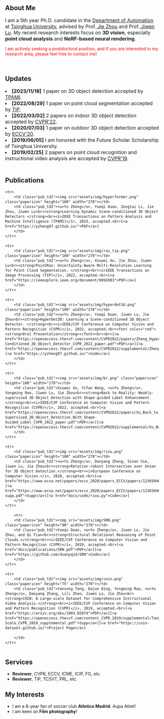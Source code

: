 ---
---


<h2>About Me</h2>
<font size="3">I am a 5th year Ph.D. candidate in the <a href="http://www.au.tsinghua.edu.cn/publish/auen/index.html"> Department 
of Automation</a> at <a href="https://www.tsinghua.edu.cn/publish/thu2018en/index.html"> Tsinghua University</a>, advised by 
Prof.<a href="https://www.au.tsinghua.edu.cn/info/1078/3126.htm"> Jie Zhou</a> and Prof.<a href="http://ivg.au.tsinghua.edu.cn/Jiwen_Lu/index.html/"> Jiwen Lu</a>. My recent 
research interests focus on <strong>3D vision</strong>, especially <strong>point cloud analysis</strong> and <strong>NeRF-based neural rendering</strong>.<br></font>


<font color="red">I am actively seeking a postdoctoral position, and if you are interested in my research area, please feel free to contact me!</font>


<br />
<h2>Updates</h2>
<font size="3"><li><strong>[2023/11/18]</strong> 1 paper on 3D object detection accepted by <a href="https://ieeexplore.ieee.org/xpl/RecentIssue.jsp?punumber=34"> TPAMI</a>.</li></font>
<font size="3"><li><strong>[2022/08/29]</strong> 1 paper on point cloud segmentation accepted by <a href="https://ieeexplore.ieee.org/xpl/RecentIssue.jsp?punumber=83"> TIP</a>.</li></font>
<font size="3"><li><strong>[2022/03/02]</strong> 2 papers on indoor 3D object detection accepted by <a href="https://cvpr2022.thecvf.com/"> CVPR'22</a>.</li></font>
<font size="3"><li><strong>[2020/07/03]</strong> 1 paper on outdoor 3D object detection accepted by <a href="https://eccv2020.eu/"> ECCV'20</a>.</li></font>
<font size="3"><li><strong>[2019/06/05]</strong> I am honored with the Future Scholar Scholarship of Tsinghua University.</li></font>
<font size="3"><li><strong>[2019/02/25]</strong> 2 papers on point cloud recognition and instructional video analysis are accepted by <a href="http://cvpr2019.thecvf.com/"> CVPR'19</a>.</li></font>
<br />
<h2>Publications</h2>
<table class="pub_table">
<tbody>

 	<tr>
		<td class="pub_td1"><img src="assets/img/hyperformer.png" class="papericon" height="100" width="270"></td>
        <td class="pub_td2"><u>Yu Zheng</u>, Yueqi Duan, Zongtai Li, Jie Zhou, Jiwen Lu<br><strong>Learning Dynamic Scene-conditioned 3D Object Detectors </strong><br><i>IEEE Transactions on Pattern Analysis and Machine Intelligence (TPAMI)</i>, 2023, accepted.<br>[<a href="https://yzheng97.github.io/">PDF</a>]
		</td>
	</tr>

	<tr>
		<td class="pub_td1"><img src="assets/img/ras_tip.png" class="papericon" height="100" width="270"></td>
        <td class="pub_td2"><u>Yu Zheng</u>, Xiuwei Xu, Jie Zhou, Jiwen Lu<br><strong>PointRas: Uncertainty-Aware Multi-Resolution Learning for Point Cloud Segmentation. </strong><br><i>IEEE Transactions on Image Processing (TIP)</i>, 2022, accepted.<br>[<a href="https://ieeexplore.ieee.org/document/9892683">PDF</a>]
		</td>
	</tr>
 
	<tr>
		<td class="pub_td1"><img src="assets/img/hyperdet3d.png" class="papericon" height="100" width="270"></td>
        <td class="pub_td2"><u>Yu Zheng</u>, Yueqi Duan, Jiwen Lu, Jie Zhou<br><strong>HyperDet3D: Learning a Scene-conditioned 3D Object Detector. </strong><br><i>IEEE/CVF Conference on Computer Vision and Pattern Recognition (CVPR)</i>, 2022, accepted.<br><font color="red"><strong>Oral Presentation</strong></font><br><br>[<a href="https://openaccess.thecvf.com/content/CVPR2022/papers/Zheng_HyperDet3D_Learning_a_Scene-Conditioned_3D_Object_Detector_CVPR_2022_paper.pdf">PDF</a>][<a href="https://openaccess.thecvf.com/content/CVPR2022/supplemental/Zheng_HyperDet3D_Learning_a_CVPR_2022_supplemental.pdf">Supp</a>][<a href="https://yzheng97.github.io/">Code</a>]
		</td>
	</tr>
	
	<tr>
		<td class="pub_td1"><img src="assets/img/br.png" class="papericon" height="100" width="270"></td>
        <td class="pub_td2">Xiuwei Xu, Yifan Wang, <u>Yu Zheng</u>, Yongming Rao, Jiwen Lu, Jie Zhou<br><strong>Back to Reality: Weakly-supervised 3D Object Detection with Shape-guided Label Enhancement.</strong><br><i>IEEE/CVF Conference on Computer Vision and Pattern Recognition (CVPR)</i>, 2022, accepted.<br>[<a href="https://openaccess.thecvf.com/content/CVPR2022/papers/Xu_Back_to_Reality_Weakly-Supervised_3D_Object_Detection_With_Shape-Guided_Label_CVPR_2022_paper.pdf">PDF</a>][<a href="https://openaccess.thecvf.com/content/CVPR2022/supplemental/Xu_Back_to_Reality_CVPR_2022_supplemental.pdf">Supp</a>]
		</td>
	</tr>

	<tr>
		<td class="pub_td1"><img src="assets/img/riou.png" class="papericon" height="100" width="270"></td>
        <td class="pub_td2"><u>Yu Zheng</u>, Danyang Zhang, Sinan Xie, Jiwen Lu, Jie Zhou<br><strong>Rotation-robust Intersection over Union for 3D Object Detection.</strong><br><i>European Conference on Computer Vision.</i>, 2020, accepted.<br>[<a href="https://www.ecva.net/papers/eccv_2020/papers_ECCV/papers/123650460.pdf">PDF</a>][<a href="https://www.ecva.net/papers/eccv_2020/papers_ECCV/papers/123650460-supp.pdf">Supp</a>][<a href="docs/code/riou.py">Code</a>]
		</td>
	</tr>

    	<tr>
		<td class="pub_td1"><img src="assets/img/SRN.png" class="papericon" height="90" width="270"></td>
        <td class="pub_td2">Yueqi Duan, <u>Yu Zheng</u>, Jiwen Lu, Jie Zhou, and Qi Tian<br><strong>Structural Relational Reasoning of Point Clouds.</strong><br><i>IEEE/CVF Conference on Computer Vision and Pattern Recognition (CVPR)</i>, 2019, accepted.<br>[<a href="docs/publications/SRN.pdf">PDF</a>][<a href="https://github.com/duanyq14/SRN">Code</a>]
		</td>
	</tr>
	
	<tr>
		<td class="pub_td1"><img src="assets/img/coin.png" class="papericon" height="75" width="270"></td>
        <td class="pub_td2">Yansong Tang, Dajun Ding, Yongming Rao, <u>Yu Zheng</u>, Danyang Zhang, Lili Zhao, Jiwen Lu, Jie Zhou<br><strong>COIN: A Large-scale Dataset for Comprehensive Instructional Video Analysis.</strong><br><i>IEEE/CVF Conference on Computer Vision and Pattern Recognition (CVPR)</i>, 2019, accepted.<br>[<a href="https://arxiv.org/abs/1903.02874">PDF</a>][<a href="https://openaccess.thecvf.com/content_CVPR_2019/supplemental/Tang_COIN_A_Large-Scale_CVPR_2019_supplemental.pdf">Supp</a>][<a href="https://coin-dataset.github.io/">Project Page</a>]

		</td>
	</tr>
</tbody>
</table>
                    
<h2>Services</h2>                          
<ul>
    <li><b>Reviewer</b>, CVPR, ECCV, ICME, ICIP, FG, etc. </li>
    <li><b>Reviewer</b>, TIP, TCSVT, PRL, etc.</li>
</ul>

<h2>My Interests</h2>                          
<ul>
    <li>I am a 8-year fan of soccer club <b>Atletico Madrid</b>. Aupa Atleti!</li>
    <li>I am keen on <b>Film photography</b>!</li>
</ul>

<div class="row">
      <div class="widgetContainer" style="width:200px; margin: 0 auto;">        
        <script type="text/javascript" id="clstr_globe" src="//clustrmaps.com/globe.js?d=36AXknFMmsFewIeTpfS7cF_miBNWD8Sm_rXwz9hu5J8"></script>
      </div>
</div>
